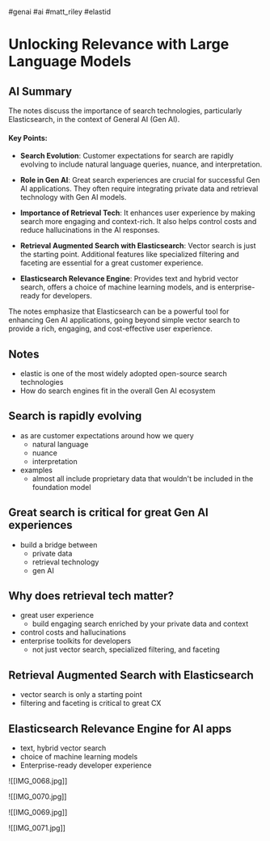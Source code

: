 
#genai #ai #matt_riley #elastid
# Unlocking Relevance with Large Language Models

## AI Summary

The notes discuss the importance of search technologies, particularly Elasticsearch, in the context of General AI (Gen AI).

#### Key Points:

- **Search Evolution**: Customer expectations for search are rapidly evolving to include natural language queries, nuance, and interpretation.
    
- **Role in Gen AI**: Great search experiences are crucial for successful Gen AI applications. They often require integrating private data and retrieval technology with Gen AI models.
    
- **Importance of Retrieval Tech**: It enhances user experience by making search more engaging and context-rich. It also helps control costs and reduce hallucinations in the AI responses.
    
- **Retrieval Augmented Search with Elasticsearch**: Vector search is just the starting point. Additional features like specialized filtering and faceting are essential for a great customer experience.
    
- **Elasticsearch Relevance Engine**: Provides text and hybrid vector search, offers a choice of machine learning models, and is enterprise-ready for developers.
    

The notes emphasize that Elasticsearch can be a powerful tool for enhancing Gen AI applications, going beyond simple vector search to provide a rich, engaging, and cost-effective user experience.

## Notes

- elastic is one of the most widely adopted open-source search technologies
- How do search engines fit in the overall Gen AI ecosystem

## Search is rapidly evolving
- as are customer expectations around how we query
	- natural language
	- nuance
	- interpretation
- examples
	- almost all include proprietary data that wouldn't be included in the foundation model

## Great search is critical for great Gen AI experiences

- build a bridge between
	- private data
	- retrieval technology
	- gen AI

## Why does retrieval tech matter?

- great user experience
	- build engaging search enriched by your private data and context
- control costs and hallucinations
- enterprise toolkits for developers
	- not just vector search, specialized filtering, and faceting

## Retrieval Augmented Search with Elasticsearch 

- vector search is only a starting point
- filtering and faceting is critical to great CX

## Elasticsearch Relevance Engine for AI apps

- text, hybrid vector search
- choice of machine learning models
- Enterprise-ready developer experience

![[IMG_0068.jpg]]

![[IMG_0070.jpg]]

![[IMG_0069.jpg]]

![[IMG_0071.jpg]]